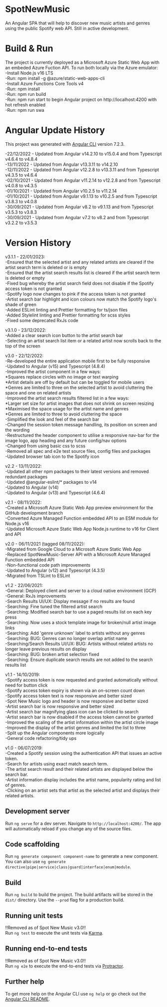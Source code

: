 # SpotNewMusic

An Angular SPA that will help to discover new music artists and genres using the public Spotify web API. Still in active development.

# Build & Run

The project is currently deployed as a Microsoft Azure Static Web App with an embeded Azure Fuction API. To run both locally via the Azure emulator:  
-Install Node.js v16 LTS  
-Run: npm install -g @azure/static-web-apps-cli  
-Install Azure Functions Core Tools v4  
-Run: npm install  
-Run: npm run build  
-Run: npm run start to begin Angular project on http://localhost:4200 with hot refresh enabled  
-Run: npm run swa

# Angular Update History

This project was generated with [Angular CLI](https://github.com/angular/angular-cli) version 7.2.3.

-22/12/2022 - Updated from Angular v14.2.10 to v15.0.4 and from Typescript v4.6.4 to v4.8.4  
-13/11/2022 - Updated from Angular v13.3.11 to v14.2.10  
-12/11/2022 - Updated from Angular v12.2.8 to v13.3.11 and from Typescript v4.3.5 to v4.6.4  
-02/10/2021 - Updated from Angular v11.2.14 to v12.2.8 and from Typescript v4.0.8 to v4.3.5  
-01/10/2021 - Updated from Angular v10.2.5 to v11.2.14  
-01/10/2021 - Updated from Angular v9.1.13 to v10.2.5 and from Typescript v3.8.3 to v4.0.8  
-30/09/2021 - Updated from Angular v8.2 to v9.1.13 and from Typescript v3.5.3 to v3.8.3  
-30/09/2021 - Updated from Angular v7.2 to v8.2 and from Typescript v3.2.2 to v3.5.3

# Version History

v3.1.1 - 22/01/2023:  
-Ensured that the selected artist and any related artists are cleared if the artist search term is deleted or is empty  
-Ensured that the artist search results list is cleared if the artist search term is deleted or empty  
-Fixed bug whereby the artist search field does not disable if the Spotify access token is not granted  
-Spotify logo now changes to pink if the access token is not granted  
-Artist search bar highlight and icon colours now match the Spotify logo's shade of green  
-Added ESLint linting and Prettier formatting for ts/json files  
-Added Stylelint linting and Prettier formatting for scss styles  
-Fixed some deprecated RxJs code

v3.1.0 - 23/12/2022:  
-Added a clear search icon button to the artist search bar  
-Selecting an artist search list item or a related artist now scrolls back to the top of the screen

v3.0 - 22/12/2022:  
-Re-developed the entire application mobile first to be fully responsive  
-Updated to Angular (v15) and Typescript (4.8.4)  
-Improved the artist component in a few ways:  
 *Squares replace circles with no image or text warping  
 *Artist details are off by default but can be toggled for mobile users  
 *Genres are limited to three on the selected artist to avoid cluttering the space and one on related artists  
-Improved the artist search results filtered list in a few ways:  
 *Larger set size for artist images that does not shrink on screen resizing  
 *Maximised the space usage for the artist name and genres  
 *Genres are limited to three to avoid cluttering the space  
-Simplified the look and feel of the search bar  
-Changed the session token message handling, its position on screen and the wording  
-Restructured the header component to utilise a responsive nav-bar for the image logo, app heading and any future config/nav options  
-Changed from using basic css to scss  
-Removed all spec and e2e test source files, config files and packages  
-Updated browser tab icon to the Spotify icon

v2.2 - 13/11/2022:  
-Updated all other npm packages to their latest versions and removed redundant packages  
-Updated @angular-eslint/\* packages to v14  
-Updated to Angular (v14)  
-Updated to Angular (v13) and Typescript (4.6.4)

v2.1 - 08/11/2022:  
-Created a Microsoft Azure Static Web App preview environment for the GitHub development branch  
-Converted Azure Managed Function embedded API to an ESM module for Node.js v16  
-Updated Microsoft Azure Static Web App Node.js runtime to v16 for Client and API

v2.0 - 06/11/2021 (tagged 08/11/2022):  
-Migrated from Google Cloud to a Microsoft Azure Static Web App  
-Replaced SpotNewMusic-Server API with a Microsoft Azure Managed Function embedded API  
-Non-functional code path improvements  
-Updated to Angular (v12) and Typescript (4.3.5)  
-Migrated from TSLint to ESLint

v1.2 - 22/06/2021:  
-General: Deployed client and server to a cloud native environment (GCP)  
-General: RxJs improvements  
-Search Results UI/UX: Display message if no results are found  
-Searching: Fine tuned the filtered artist search  
-Searching: Modified search bar to use a paged results list on each key press  
-Searching: Now uses a stock template image for broken/null artist image links  
-Searching: Add 'genre unknown' label to artists without any genres  
-Searching: BUG: Genres can no longer overlap artist name  
-Searching/Search Results UI/UX: BUG: Artists without related artists no longer leave previous results on display  
-Searching: BUG: broken artist selection fixed  
-Searching: Ensure duplicate search results are not added to the search results list

v1.1 - 14/10/2019:  
-Spotify access token is now requested and granted automatically without need for button click  
-Spotify access token expiry is shown via an on-screen count down  
-Spotify access token text is now responsive and better sized  
-Spot New Music logo and header is now responsive and better sized  
-Artist search bar is now responsive and better sized  
-Artist search bar magnifying glass icon can be clicked to search  
-Artist search bar is now disabled if the access token cannot be granted  
-Improved the scaling of the artist information within the artist circle image  
-Improved the display of the artist genres and limited the list to three  
-Split up the Angular components more logically  
-General code refactoring/tidy ups

v1.0 - 06/07/2019:  
-Created a Spotify session using the authentication API that issues an active token.  
-Search for artists using exact match search term.  
-The artist search result and their related artists are displayed below the search bar.  
-Artist information display includes the artist name, popularity rating and list of genres.  
-Clicking on an artist sets that artist as the selected artist and displays their related artists.

## Development server

Run `ng serve` for a dev server. Navigate to `http://localhost:4200/`. The app will automatically reload if you change any of the source files.

## Code scaffolding

Run `ng generate component component-name` to generate a new component. You can also use `ng generate directive|pipe|service|class|guard|interface|enum|module`.

## Build

Run `ng build` to build the project. The build artifacts will be stored in the `dist/` directory. Use the `--prod` flag for a production build.

## Running unit tests

!!Removed as of Spot New Music v3.0!!  
Run `ng test` to execute the unit tests via [Karma](https://karma-runner.github.io).

## Running end-to-end tests

!!Removed as of Spot New Music v3.0!!  
Run `ng e2e` to execute the end-to-end tests via [Protractor](http://www.protractortest.org/).

## Further help

To get more help on the Angular CLI use `ng help` or go check out the [Angular CLI README](https://github.com/angular/angular-cli/blob/master/README.md).

